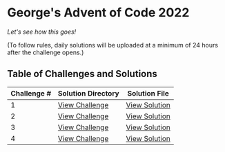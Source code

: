 # George's Advent of Code 2022

*Let's see how this goes!*

(To follow rules, daily solutions will be uploaded at a minimum of 24 hours after the challenge opens.)


## Table of Challenges and Solutions

| Challenge # | Solution Directory | Solution File |
| --- | --- | --- |
1 | [View Challenge](./Challenge_01) | [View Solution](./Challenge_01/challenge_01.js)
2 | [View Challenge](./Challenge_02) | [View Solution](./Challenge_01/challenge_02.js)
3 | [View Challenge](./Challenge_03) | [View Solution](./Challenge_01/challenge_03.js)
4 | [View Challenge](./Challenge_04) | [View Solution](./Challenge_04/challenge_04.js)